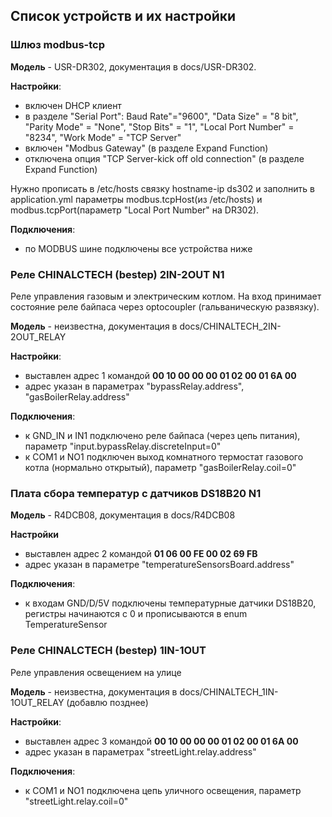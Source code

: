 ## Список устройств и их настройки

### Шлюз modbus-tcp
**Модель** - USR-DR302, документация в docs/USR-DR302.

**Настройки**:
* включен DHCP клиент
* в разделе "Serial Port": Baud Rate"="9600", "Data Size" = "8 bit", "Parity Mode" = "None", "Stop Bits" = "1", "Local Port Number" = "8234", "Work Mode" = "TCP Server"
* включен "Modbus Gateway" (в разделе Expand Function)
* отключена опция "TCP Server-kick off old connection" (в разделе Expand Function)

Нужно прописать в /etc/hosts связку hostname-ip ds302 и заполнить в application.yml параметры modbus.tcpHost(из /etc/hosts) и modbus.tcpPort(параметр "Local Port Number" на DR302).

**Подключения**:
* по MODBUS шине подключены все устройства ниже

### Реле CHINALCTECH (bestep) 2IN-2OUT N1
Реле управления газовым и электрическим котлом.
На вход принимает состояние реле байпаса через optocoupler (гальваническую развязку).

**Модель** - неизвестна, документация в docs/CHINALTECH_2IN-2OUT_RELAY

**Настройки**:
* выставлен адрес 1 командой **00 10 00 00 00 01 02 00 01 6A 00**
* адрес указан в параметрах "bypassRelay.address", "gasBoilerRelay.address"

**Подключения**:
* к GND_IN и IN1 подключено реле байпаса (через цепь питания), параметр "input.bypassRelay.discreteInput=0"
* к COM1 и NO1 подключен выход комнатного термостат газового котла (нормально открытый), параметр "gasBoilerRelay.coil=0"

### Плата сбора температур с датчиков DS18B20 N1
**Модель** - R4DCB08, документация в docs/R4DCB08

**Настройки**
* выставлен адрес 2 командой **01 06 00 FE 00 02 69 FB**
* адрес указан в параметре "temperatureSensorsBoard.address"

**Подключения**:
* к входам GND/D/5V подключены температурные датчики DS18B20, регистры начинаются с 0 и прописываются в enum TemperatureSensor

### Реле CHINALCTECH (bestep) 1IN-1OUT
Реле управления освещением на улице

**Модель** - неизвестна, документация в docs/CHINALTECH_1IN-1OUT_RELAY (добавлю позднее)

**Настройки**:
* выставлен адрес 3 командой **00 10 00 00 00 01 02 00 01 6A 00**
* адрес указан в параметрах "streetLight.relay.address"

**Подключения**:
* к COM1 и NO1 подключена цепь уличного освещения, параметр "streetLight.relay.coil=0"
